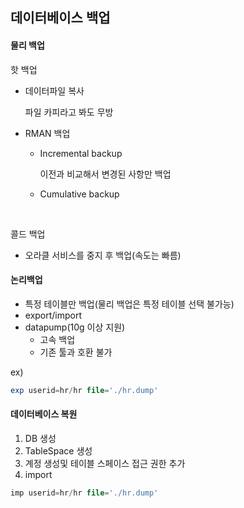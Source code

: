 ## 데이터베이스 백업

#### 물리 백업

핫 백업

 - 데이터파일 복사

   파일 카피라고 봐도 무방

 - RMAN 백업

   - Incremental backup

     이전과 비교해서 변경된 사항만 백업

   - Cumulative backup

​	

콜드 백업

- 오라클 서비스를 중지 후 백업(속도는 빠름)



#### 논리백업

- 특정 테이블만 백업(물리 백업은 특정 테이블 선택 불가능)
- export/import
- datapump(10g 이상 지원)
  - 고속 백업
  - 기존 툴과 호환 불가

ex) 

``` sql
exp userid=hr/hr file='./hr.dump'
```





#### 데이터베이스 복원

1. DB 생성
2. TableSpace 생성
3. 계정 생성및 테이블 스페이스 접근 권한 추가
4. import

``` sql
imp userid=hr/hr file='./hr.dump'
```

